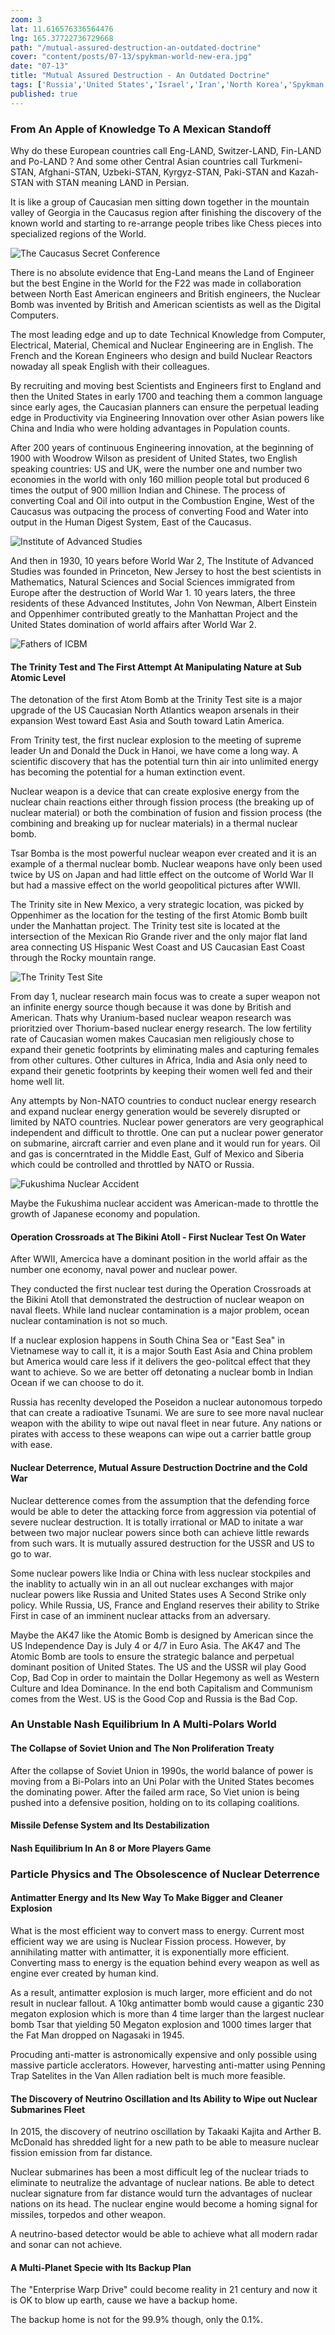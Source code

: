 ```yaml
---
zoom: 3
lat: 11.616576336564476
lng: 165.37722736729668
path: "/mutual-assured-destruction-an-outdated-doctrine"
cover: "content/posts/07-13/spykman-world-new-era.jpg"
date: "07-13"
title: "Mutual Assured Destruction - An Outdated Doctrine"
tags: ['Russia','United States','Israel','Iran','North Korea','Spykman World','Nicholas Spykman'] 
published: true
---
```


### From An Apple of Knowledge To A Mexican Standoff
Why do these European countries call Eng-LAND, Switzer-LAND, Fin-LAND and Po-LAND ? And some other Central Asian countries call Turkmeni-STAN, Afghani-STAN, Uzbeki-STAN, Kyrgyz-STAN, Paki-STAN and Kazah-STAN with STAN meaning LAND in Persian. 

It is like a group of Caucasian men sitting down together in the mountain valley of Georgia in the Caucasus region after finishing the discovery of the known world and starting to re-arrange people tribes like Chess pieces into specialized regions of the World.  

![The Caucasus Secret Conference](content/posts/07-13/the_secret_caucasian_conference.png)

There is no absolute evidence that Eng-Land means the Land of Engineer but the best Engine in the World for the F22 was made in collaboration between North East American engineers and British engineers, the Nuclear Bomb was invented by British and American scientists as well as the Digital Computers.

The most leading edge and up to date Technical Knowledge from Computer, Electrical, Material, Chemical and Nuclear Engineering are in English. The French and the Korean Engineers who design and build Nuclear Reactors nowaday all speak English with their colleagues.

By recruiting and moving best Scientists and Engineers first to England and then the United States in early 1700 and teaching them a common language since early ages, the Caucasian planners can ensure the perpetual leading edge in Productivity via Engineering Innovation over other Asian powers like China and India who were holding advantages in Population counts. 

After 200 years of continuous Engineering innovation, at the beginning of 1900 with Woodrow Wilson as president of United States, two English speaking countries: US and UK, were the number one and number two economies in the world with only 160 million people total but produced 6 times the output of 900 million Indian and Chinese. The process of converting Coal and Oil into output in the Combustion Engine, West of the Caucasus was outpacing the process of converting Food and Water into output in the Human Digest System, East of the Caucasus. 

![Institute of Advanced Studies](content/posts/07-13/institute_of_advanced_study.png)

And then in 1930, 10 years before World War 2, The Institute of Advanced Studies was founded in Princeton, New Jersey to host the best scientists in Mathematics, Natural Sciences and Social Sciences immigrated from Europe after the destruction of World War 1. 10 years laters, the three residents of these Advanced Institutes, John Von Newman, Albert Einstein and Oppenhimer contributed greatly to the Manhattan Project and the United States domination of world affairs after World War 2. 

![Fathers of ICBM](content/posts/07-13/fathers_of_ICBM.png)

#### The Trinity Test and The First Attempt At Manipulating Nature at Sub Atomic Level

The detonation of the first Atom Bomb at the Trinity Test site is a major upgrade of the US Caucasian North Atlantics weapon arsenals in their expansion West toward East Asia and South toward Latin America. 

From Trinity test, the first nuclear explosion to the meeting of supreme leader Un and Donald the Duck in Hanoi, we have come a long way. A scientific discovery that has the potential turn thin air into unlimited energy has becoming the potential for a human extinction event. 

Nuclear weapon is a device that can create explosive energy from the nuclear chain reactions either through fission process (the breaking up of nuclear material) or both the combination of fusion and fission process (the combining and breaking up for nuclear materials) in a thermal nuclear bomb.

Tsar Bomba is the most powerful nuclear weapon ever created and it is an example of a thermal nuclear bomb. Nuclear weapons have only been used twice by US on Japan and had little effect on the outcome of World War II but had a massive effect on the world geopolitical pictures after WWII. 

The Trinity site in New Mexico,  a very strategic location, was picked by Oppenhimer as the location for the testing of the first Atomic Bomb built under the Manhattan project. The Trinity test site is located at the intersection of the Mexican Rio Grande river and the only major flat land area connecting US Hispanic West Coast and US Caucasian East Coast through the Rocky mountain range. 

![The Trinity Test Site](content/posts/07-13/Trinity_Nuclear_Testsite.png)

From day 1, nuclear research main focus was to create a super weapon not an infinite energy source though because it was done by British and American. Thats why Uranium-based nuclear weapon research was prioritzied over Thorium-based nuclear energy research. The low fertility rate of Caucasian women makes Caucasian men religiously chose to expand their genetic footprints by eliminating males and capturing females from other cultures. Other cultures in Africa, India and Asia only need to expand their genetic footprints by keeping their women well fed and their home well lit. 

Any attempts by Non-NATO countries to conduct nuclear energy research and expand nuclear energy generation would be severely disrupted or limited by NATO countries. Nuclear power generators are very geographical independent and difficult to throttle. One can put a nuclear power generator on submarine, aircraft carrier and even plane and it would run for years. Oil and gas is concerntrated in the Middle East, Gulf of Mexico and Siberia which could be controlled and throttled by NATO or Russia. 

![Fukushima Nuclear Accident](content/posts/07-13/Fukushima_Nuclear_Accidents.png)

Maybe the Fukushima nuclear accident was American-made to throttle the growth of Japanese economy and population.  

#### Operation Crossroads at The Bikini Atoll - First Nuclear Test On Water

After WWII, Amercica have a dominant position in the world affair as the number one economy, naval power and nuclear power. 

They conducted the first nuclear test during the Operation Crossroads at the Bikini Atoll that demonstrated the destruction of nuclear weapon on naval fleets. While land nuclear contamination is a major problem, ocean nuclear contamination is not so much. 

If a nuclear explosion happens in South China Sea or "East Sea" in Vietnamese way to call it, it is a major South East Asia and China problem but America would care less if it delivers the geo-politcal effect that they want to achieve.  So we are better off detonating a nuclear bomb in Indian Ocean if we can choose to do it. 

Russia has recenlty developed the Poseidon a nuclear autonomous torpedo that can create a radioative Tsunami. We are sure to see more naval nuclear weapon with the ability to wipe out naval fleet in near future. Any nations or pirates with access to these weapons can wipe out a carrier battle group with ease.

#### Nuclear Deterrence, Mutual Assure Destruction Doctrine and the Cold War

Nuclear detterence comes from the assumption that the defending force would be able to deter the attacking force from aggression via potential of severe nuclear destruction. It is totally irrational or MAD to initate a war between two major nuclear powers since both can achieve little rewards from such wars. It is mutually assured destruction for the USSR and US to go to war. 

Some nuclear powers like India or China with less nuclear stockpiles and the inablity to actually win in an all out nuclear exchanges with major nuclear powers like Russia and United States uses A Second Strike only policy. While Russia, US, France and England reserves their ability to Strike First in case of an imminent nuclear attacks from an adversary. 

Maybe the AK47 like the Atomic Bomb is designed by American since the US Independence Day is July 4 or 4/7 in Euro Asia. The AK47 and The Atomic Bomb are tools to ensure the strategic balance and perpetual dominant position of United States. The US and the USSR wil play Good Cop, Bad Cop in order to maintain the Dollar Hegemony as well as Western Culture and Idea Dominance. In the end both Capitalism and Communism comes from the West. US is the Good Cop and Russia is the Bad Cop.


### An Unstable Nash Equilibrium In A Multi-Polars World
#### The Collapse of Soviet Union and The Non Proliferation Treaty

After the collapse of Soviet Union in 1990s, the world balance of power is moving from a Bi-Polars into an Uni Polar with the United States becomes the dominating power. After the failed arm race, So Viet union is being pushed into a defensive position, holding on to its collaping coalitions. 


#### Missile Defense System and Its Destabilization


#### Nash Equilibrium In An 8 or More Players Game


### Particle Physics and The Obsolescence of Nuclear Deterrence


#### Antimatter Energy and Its New Way To Make Bigger and Cleaner Explosion
What is the most efficient way to convert mass to energy. Current most efficient way we are using is Nuclear Fission process. However, by annihilating matter with antimatter, it is exponentially more efficient. Converting mass to energy is the equation behind every weapon as well as engine ever created by human kind.  

As a result, antimatter explosion is much larger, more efficient and do not result in nuclear fallout. 
A 10kg antimatter bomb would cause a gigantic 230 megaton explosion which is more than 4 time larger than the largest nuclear bomb Tsar that yielding 50 Megaton explosion and 1000 times larger that the Fat Man dropped on Nagasaki in 1945.

Procuding anti-matter is astronomically expensive and only possible using massive particle acclerators. However, harvesting anti-matter using Penning Trap Satelites in the Van Allen radiation belt is much more feasible.


#### The Discovery of Neutrino Oscillation and Its Ability to Wipe out Nuclear Submarines Fleet

In 2015, the discovery of neutrino oscillation by Takaaki Kajita and Arther B. McDonald has shredded light for a new path to be able to measure nuclear fission emission from far distance. 

Nuclear submarines has been a most difficult leg of the nuclear triads to eliminate to neutralize the advantage of nuclear nations. Be able to detect nuclear signature from far distance would turn the advantages of nuclear nations on its head. The nuclear engine would become a homing signal for missiles, torpedos and other weapon. 

A neutrino-based detector would be able to achieve what all modern radar and sonar can not achieve. 


#### A Multi-Planet Specie with Its Backup Plan

The "Enterprise Warp Drive" could become reality in 21 century and now it is OK to blow up earth, cause we have a backup home. 

The backup home is not for the 99.9% though, only the 0.1%.
